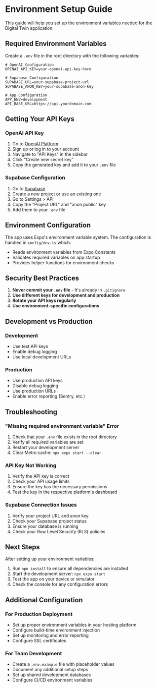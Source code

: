 # Environment Setup Guide

This guide will help you set up the environment variables needed for the Digital Twin application.

## Required Environment Variables

Create a `.env` file in the root directory with the following variables:

```env
# OpenAI Configuration
OPENAI_API_KEY=your-openai-api-key-here

# Supabase Configuration
SUPABASE_URL=your-supabase-project-url
SUPABASE_ANON_KEY=your-supabase-anon-key

# App Configuration
APP_ENV=development
API_BASE_URL=https://api.yourdomain.com
```

## Getting Your API Keys

### OpenAI API Key
1. Go to [OpenAI Platform](https://platform.openai.com/)
2. Sign up or log in to your account
3. Navigate to "API Keys" in the sidebar
4. Click "Create new secret key"
5. Copy the generated key and add it to your `.env` file

### Supabase Configuration
1. Go to [Supabase](https://supabase.com/)
2. Create a new project or use an existing one
3. Go to Settings > API
4. Copy the "Project URL" and "anon public" key
5. Add them to your `.env` file

## Environment Configuration

The app uses Expo's environment variable system. The configuration is handled in `config/env.ts` which:

- Reads environment variables from Expo Constants
- Validates required variables on app startup
- Provides helper functions for environment checks

## Security Best Practices

1. **Never commit your `.env` file** - It's already in `.gitignore`
2. **Use different keys for development and production**
3. **Rotate your API keys regularly**
4. **Use environment-specific configurations**

## Development vs Production

### Development
- Use test API keys
- Enable debug logging
- Use local development URLs

### Production
- Use production API keys
- Disable debug logging
- Use production URLs
- Enable error reporting (Sentry, etc.)

## Troubleshooting

### "Missing required environment variable" Error
1. Check that your `.env` file exists in the root directory
2. Verify all required variables are set
3. Restart your development server
4. Clear Metro cache: `npx expo start --clear`

### API Key Not Working
1. Verify the API key is correct
2. Check your API usage limits
3. Ensure the key has the necessary permissions
4. Test the key in the respective platform's dashboard

### Supabase Connection Issues
1. Verify your project URL and anon key
2. Check your Supabase project status
3. Ensure your database is running
4. Check your Row Level Security (RLS) policies

## Next Steps

After setting up your environment variables:

1. Run `npm install` to ensure all dependencies are installed
2. Start the development server: `npx expo start`
3. Test the app on your device or simulator
4. Check the console for any configuration errors

## Additional Configuration

### For Production Deployment
- Set up proper environment variables in your hosting platform
- Configure build-time environment injection
- Set up monitoring and error reporting
- Configure SSL certificates

### For Team Development
- Create a `.env.example` file with placeholder values
- Document any additional setup steps
- Set up shared development databases
- Configure CI/CD environment variables 